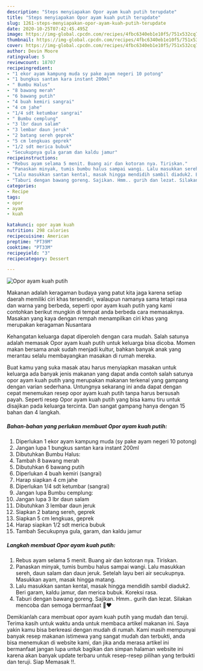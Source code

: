 ```yaml
---
description: "Steps menyiapakan Opor ayam kuah putih terupdate"
title: "Steps menyiapakan Opor ayam kuah putih terupdate"
slug: 1261-steps-menyiapakan-opor-ayam-kuah-putih-terupdate
date: 2020-10-25T07:42:45.495Z
image: https://img-global.cpcdn.com/recipes/4fbc6340eb1e10f5/751x532cq70/opor-ayam-kuah-putih-foto-resep-utama.jpg
thumbnail: https://img-global.cpcdn.com/recipes/4fbc6340eb1e10f5/751x532cq70/opor-ayam-kuah-putih-foto-resep-utama.jpg
cover: https://img-global.cpcdn.com/recipes/4fbc6340eb1e10f5/751x532cq70/opor-ayam-kuah-putih-foto-resep-utama.jpg
author: Devin Moore
ratingvalue: 5
reviewcount: 18707
recipeingredient:
- "1 ekor ayam kampung muda sy pake ayam negeri 10 potong"
- "1 bungkus santan kara instant 200ml"
- " Bumbu Halus"
- "8 bawang merah"
- "6 bawang putih"
- "4 buah kemiri sangrai"
- "4 cm jahe"
- "1/4 sdt ketumbar sangrai"
- " Bumbu cemplung"
- "3 lbr daun salam"
- "3 lembar daun jeruk"
- "2 batang sereh geprek"
- "5 cm lengkuas geprek"
- "1/2 sdt merica bubuk"
- "Secukupnya gula garam dan kaldu jamur"
recipeinstructions:
- "Rebus ayam selama 5 menit. Buang air dan kotoran nya. Tiriskan."
- "Panaskan minyak, tumis bumbu halus sampai wangi. Lalu masukkan sereh, daun salam dan daun jeruk. Setelah layu beri air secukupnya. Masukkan ayam, masak hingga matang."
- "Lalu masukkan santan kental, masak hingga mendidih sambil diaduk2. Beri garam, kaldu jamur, dan merica bubuk. Koreksi rasa."
- "Taburi dengan bawang goreng. Sajikan. Hmm.. gurih dan lezat. Silakan mencoba dan semoga bermanfaat 🤗❤"
categories:
- Recipe
tags:
- opor
- ayam
- kuah

katakunci: opor ayam kuah 
nutrition: 298 calories
recipecuisine: American
preptime: "PT39M"
cooktime: "PT33M"
recipeyield: "3"
recipecategory: Dessert

---
```



![Opor ayam kuah putih](https://img-global.cpcdn.com/recipes/4fbc6340eb1e10f5/751x532cq70/opor-ayam-kuah-putih-foto-resep-utama.jpg)

Makanan adalah keragaman budaya yang patut kita jaga karena setiap daerah memiliki ciri khas tersendiri, walaupun namanya sama tetapi rasa dan warna yang berbeda, seperti opor ayam kuah putih yang kami contohkan berikut mungkin di tempat anda berbeda cara memasaknya. Masakan yang kaya dengan rempah menampilkan ciri khas yang merupakan keragaman Nusantara

Kehangatan keluarga dapat diperoleh dengan cara mudah. Salah satunya adalah memasak Opor ayam kuah putih untuk keluarga bisa dicoba. Momen makan bersama anak sudah menjadi kultur, bahkan banyak anak yang merantau selalu membayangkan masakan di rumah mereka.



Buat kamu yang suka masak atau harus menyiapkan masakan untuk keluarga ada banyak jenis makanan yang dapat anda contoh salah satunya opor ayam kuah putih yang merupakan makanan terkenal yang gampang dengan varian sederhana. Untungnya sekarang ini anda dapat dengan cepat menemukan resep opor ayam kuah putih tanpa harus bersusah payah.
Seperti resep Opor ayam kuah putih yang bisa kamu tiru untuk disajikan pada keluarga tercinta. Dan sangat gampang hanya dengan 15 bahan dan 4 langkah.


<!--inarticleads1-->

##### Bahan-bahan yang perlukan membuat Opor ayam kuah putih:

1. Diperlukan 1 ekor ayam kampung muda (sy pake ayam negeri 10 potong)
1. Jangan lupa 1 bungkus santan kara instant 200ml
1. Dibutuhkan  Bumbu Halus:
1. Tambah 8 bawang merah
1. Dibutuhkan 6 bawang putih
1. Diperlukan 4 buah kemiri (sangrai)
1. Harap siapkan 4 cm jahe
1. Diperlukan 1/4 sdt ketumbar (sangrai)
1. Jangan lupa  Bumbu cemplung:
1. Jangan lupa 3 lbr daun salam
1. Dibutuhkan 3 lembar daun jeruk
1. Siapkan 2 batang sereh, geprek
1. Siapkan 5 cm lengkuas, geprek
1. Harap siapkan 1/2 sdt merica bubuk
1. Tambah Secukupnya gula, garam, dan kaldu jamur




<!--inarticleads2-->

##### Langkah membuat  Opor ayam kuah putih:

1. Rebus ayam selama 5 menit. Buang air dan kotoran nya. Tiriskan.
1. Panaskan minyak, tumis bumbu halus sampai wangi. Lalu masukkan sereh, daun salam dan daun jeruk. Setelah layu beri air secukupnya. Masukkan ayam, masak hingga matang.
1. Lalu masukkan santan kental, masak hingga mendidih sambil diaduk2. Beri garam, kaldu jamur, dan merica bubuk. Koreksi rasa.
1. Taburi dengan bawang goreng. Sajikan. Hmm.. gurih dan lezat. Silakan mencoba dan semoga bermanfaat 🤗❤




Demikianlah cara membuat opor ayam kuah putih yang mudah dan teruji. Terima kasih untuk waktu anda untuk membaca artikel makanan ini. Saya yakin kamu bisa berkreasi dengan mudah di rumah. Kami masih mempunyai banyak resep makanan istimewa yang sangat mudah dan terbukti, anda bisa menemukan di website kami, dan jika anda merasa artikel ini bermanfaat jangan lupa untuk bagikan dan simpan halaman website ini karena akan banyak update terbaru untuk resep-resep pilihan yang terbukti dan teruji. Siap Memasak !!. 
